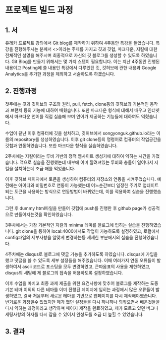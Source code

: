 # 프로젝트 빌드 과정

## 1. 서

유레카 프로젝트 강의에서 Git blog를 제작하기 위하여 4주동안 특강을 들었습니다. 
특강을 진행해주시는 분께서 <<BLOG GAME>>이라는 주제를 가지고 깃과 깃헙, 마크다운, 지킬에 대한 전체적인 설명을 해주시며 최종적으로 자신의 깃 블로그를 생성할 수 있도록 하였습니다.
Git Blog를 만들기 위해서는 몇 가지 스텝이 필요합니다. 이는 지난 4주동안 진행된 내용이고 Posting에 쓸 내용인 특강에서 다루었던 깃, 깃허브에 관한 내용과 Google Analytics를 추가한 과정을 제외하고 서술하도록 하겠습니다.

## 2. 진행과정
첫주에는 깃과 깃허브의 구조와 원리, pull, fetch, clone등의 깃허브의 기본적인 동작과 브랜치 등의 기능에 대하여 배웠습니다. 또한 마크다운 형식에 대해서 배우고 인터넷에서 마크다운 언어를 직접 실습해 보며 언어가 제공하는 기능들에 대하여도 익혔습니다.

수업이 끝난 이후 컴퓨터에 깃을 설치하고, 깃허브에서 songyonguk.github.io라는 이름의 repository를 생성하였습니다.
이후 git clone등의 명령어로 컴퓨터의 작업공간을 깃헙과 연동하였습니다. 또한 마크다운 형식을 실습하였습니다.

2주차에는 지킬이라는 루비 기반의 정적 웹사이트 생성기에 대하여 익히는 시간을 가졌습니다. 맥으로 실습을 진행했는데 내부에 이미 깔려져있는 루비와 충돌이 일어나서 지킬을 설치하는데 조금 애를 먹었습니다.

이후 깃허브 페이지에서 토큰을 생성하여 컴퓨터의 저장소와 연동을 시켜주었습니다. 예전에는 아이디와 비밀번호로 연동이 가능했는데 어느순간보터 일정한 주기로 업데이트 되는 토큰을 사용하는 방식으로 연동방법이 바뀌었는데, 이를 적용하여 실습을 진행했습니다.

그런 후 dummy html파일을 만들어 깃헙에 push를 진행한 후 github page가 성공적으로 만들어지는것을 확인하였습니다.

3주차에서는 가장 기본적인 지킬의 minima 테마를 블로그에 입히는 실습을 진행하였습니다. git clone을 통하여 local:4000에서도 작업이 가능하도록 설정하였고, 로컬에서 config파일의 세부사항을 알맞게 변경하는등 세세한 부분에서의 실습을 진행하였습니다.

4주차에는 disqus로 블로그에 댓글 기능을 추가하도록 하였습니다. disqus에 가입을 했고 댓글을 쓸 수 있도록 세부 설정들을 해주었습니다. 이때 여러가지 연동 오류들이 발생하여서 ascii 코드로 포스팅을 모두 변경하였고, 큰따옴표의 사용을 제한하였고, disqus의 세팅에 제 블로그의 접속을 허용하도록 설정하였습니다.

이후 수업을 마치고 최종 과제 제출을 위한 요건사항에 맞추어 블로그를 제작하는 도중 기본 테마 이외의 다른 테마를 이미 진행된 페이지에 입히는 과정에서 많은 오류들이 발생하였고, 결국 처음부터 새로운 테마를 기반으로 웹페이지를 다시 제작해야했습니다. 번거로운 과정일수 있었지만 제가 했던 설정들을 다시 하나하나 되짚으면서 배운것들을 다시 익히는 과정이라고 생각하며 페이지 제작을 완료하였고, 제가 모르고 있던 버그나 세팅사항의 하자를 다시 잡을 수 있어서 완성도를 조금 더 높힐 수 있었습니다.

## 3. 결과



